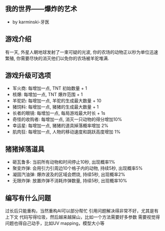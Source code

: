 我的世界——爆炸的艺术
------------------

- by karminski-牙医

## 游戏介绍

有一天, 外星人朝地球发射了一束可疑的光波, 你的农场的动物正以秒为单位迅速繁殖, 你需要尽快的消灭他们以免你的农场被羊驼堆满.

## 游戏升级可选项

- 军火商: 每增加一点, TNT 初始数量 + 1
- 核爆: 每增加一点, TNT 爆炸范围 + 1
- 羊驼奶: 每增加一点, 羊驼的生成最大数量 + 10
- 猪饲料: 每增加一点, 猪猪的生成最大数量 + 1
- 长者的眼镜: 每增加一点, 每局游戏最大时长 + 1s
- 奇怪的收购者: 每增加一点, 消灭一只动物的得分增加10%
- 幸运星: 每增加一点, 猪猪的道具掉落概率增加 2%
- 肌肉狂: 每增加一点, 人物的移动速度和跳跃高度增加 1%

## 猪猪掉落道具

- 砸瓦鲁多: 当前所有动物和时间停止10秒, 出现概率1%
- 聚变炸弹: 会用引力引周边10个格子内的动物, 持续5秒, 出现概率5%
- 凝固汽油弹: 爆炸波及的区域会燃烧, 持续5秒, 出现概率2%
- 无限炸弹: 放置炸弹不消耗炸弹数量, 持续5秒, 出现概率10% 

## 编写有什么问题

过长后只能重构，当然重构AI可以部分帮忙
引用问题解决得非常不好，尤其是有上下文
代码写得垃圾，然后越来越屎山，比如一个方法需要好多参数
需要视觉得问题也得自己动手，比如UV mapping，模型大小等
